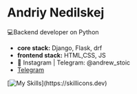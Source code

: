 # Andriy Nedilskej
:computer:Backend developer on Python
* **core  stack:** Django, Flask, drf 
* **frontend stack:** HTML,CSS, JS
*   :newspaper: Instagram | Telegram: @andrew_stoic
*   [Telegram](https://t.me/andrew_stoic)



[![My Skills](https://skillicons.dev/icons?i=js,html,css,git,docker,vim,bash,django,linux,mysql,nginx,postgres,flask,)](https://skillicons.dev)

